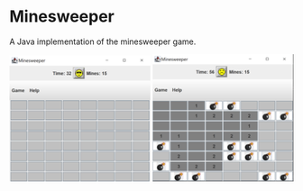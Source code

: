 # Minesweeper
A Java implementation of the minesweeper game.

<img src="https://github.com/jessiestalter/Minesweeper/blob/main/screenshots/minesweeper1.PNG" alt="Minesweeper Image 1" width="250"/> <img src="https://github.com/jessiestalter/Minesweeper/blob/main/screenshots/minesweeper2.PNG" alt="Minesweeper Image 2" width="250"/>
